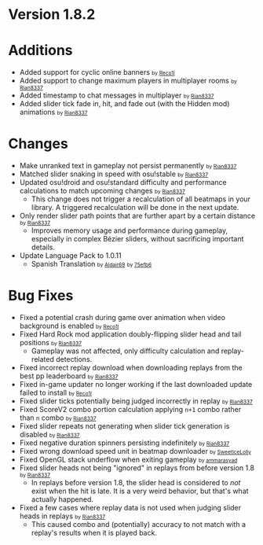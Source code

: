 Version 1.8.2
=============

# Additions

- Added support for cyclic online banners <span style="font-size: 0.75em">by [Reco1I](https://github.com/Reco1I)</span>
- Added support to change maximum players in multiplayer rooms <span style="font-size: 0.75em">by [Rian8337](https://github.com/Rian8337)</span>
- Added timestamp to chat messages in multiplayer <span style="font-size: 0.75em">by [Rian8337](https://github.com/Rian8337)</span>
- Added slider tick fade in, hit, and fade out (with the Hidden mod) animations <span style="font-size: 0.75em">by [Rian8337](https://github.com/Rian8337)</span>

# Changes

- Make unranked text in gameplay not persist permanently <span style="font-size: 0.75em">by [Rian8337](https://github.com/Rian8337)</span>
- Matched slider snaking in speed with osu!stable <span style="font-size: 0.75em">by [Rian8337](https://github.com/Rian8337)</span>
- Updated osu!droid and osu!standard difficulty and performance calculations to match upcoming changes <span style="font-size: 0.75em">by [Rian8337](https://github.com/Rian8337)</span>
  - This change does not trigger a recalculation of all beatmaps in your library. A triggered recalculation will be done in the next update.
- Only render slider path points that are further apart by a certain distance <span style="font-size: 0.75em">by [Rian8337](https://github.com/Rian8337)</span>
  - Improves memory usage and performance during gameplay, especially in complex Bézier sliders, without sacrificing important details.
- Update Language Pack to 1.0.11
  - Spanish Translation <span style="font-size: 0.75em">by [Aldair69](https://github.com/Aldair69)</span> <span style="font-size: 0.75em">by [75efb6](https://github.com/75efb6)</span>

# Bug Fixes

- Fixed a potential crash during game over animation when video background is enabled <span style="font-size: 0.75em">by [Reco1I](https://github.com/Reco1I)</span> 
- Fixed Hard Rock mod application doubly-flipping slider head and tail positions <span style="font-size: 0.75em">by [Rian8337](https://github.com/Rian8337)</span>
  - Gameplay was not affected, only difficulty calculation and replay-related detections.
- Fixed incorrect replay download when downloading replays from the best pp leaderboard <span style="font-size: 0.75em">by [Rian8337](https://github.com/Rian8337)</span>
- Fixed in-game updater no longer working if the last downloaded update failed to install <span style="font-size: 0.75em">by [Reco1I](https://github.com/Reco1I)</span> 
- Fixed slider ticks potentially being judged incorrectly in replay <span style="font-size: 0.75em">by [Rian8337](https://github.com/Rian8337)</span>
- Fixed ScoreV2 combo portion calculation applying `n+1` combo rather than `n` combo <span style="font-size: 0.75em">by [Rian8337](https://github.com/Rian8337)</span>
- Fixed slider repeats not generating when slider tick generation is disabled <span style="font-size: 0.75em">by [Rian8337](https://github.com/Rian8337)</span>
- Fixed negative duration spinners persisting indefinitely <span style="font-size: 0.75em">by [Rian8337](https://github.com/Rian8337)</span>
- Fixed wrong download speed unit in beatmap downloader <span style="font-size: 0.75em">by [SweetIceLolly](https://github.com/SweetIceLolly)</span>
- Fixed OpenGL stack underflow when exiting gameplay <span style="font-size: 0.75em">by [ammarasyad](https://github.com/ammarasyad)</span>
- Fixed slider heads not being "ignored" in replays from before version 1.8 <span style="font-size: 0.75em">by [Rian8337](https://github.com/Rian8337)</span>
  - In replays before version 1.8, the slider head is considered to *not* exist when the hit is late. It is a very weird
    behavior, but that's what actually happened.
- Fixed a few cases where replay data is not used when judging slider heads in replays <span style="font-size: 0.75em">by [Rian8337](https://github.com/Rian8337)</span>
  - This caused combo and (potentially) accuracy to not match with a replay's results when it is played back.